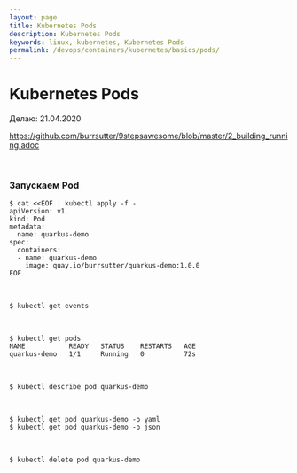 ```yaml
---
layout: page
title: Kubernetes Pods
description: Kubernetes Pods
keywords: linux, kubernetes, Kubernetes Pods
permalink: /devops/containers/kubernetes/basics/pods/
---
```


# Kubernetes Pods

Делаю: 21.04.2020

https://github.com/burrsutter/9stepsawesome/blob/master/2_building_running.adoc

<br/>

### Запускаем Pod

```
$ cat <<EOF | kubectl apply -f -
apiVersion: v1
kind: Pod
metadata:
  name: quarkus-demo
spec:
  containers:
  - name: quarkus-demo
    image: quay.io/burrsutter/quarkus-demo:1.0.0
EOF
```

<br/>

    $ kubectl get events

<br/>

    $ kubectl get pods
    NAME           READY   STATUS    RESTARTS   AGE
    quarkus-demo   1/1     Running   0          72s


<br/>

    $ kubectl describe pod quarkus-demo

<br/>

    $ kubectl get pod quarkus-demo -o yaml
    $ kubectl get pod quarkus-demo -o json

<br/>

    $ kubectl delete pod quarkus-demo

